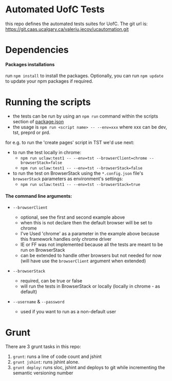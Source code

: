 # Automated UofC Tests
this repo defines the automated tests suites for UofC. The git url is: https://git.caas.ucalgary.ca/valeriu.jecov/ucautomation.git


# Dependencies
#### Packages installations
run `npm install` to install the packages. Optionally, you can run `npm update` to update your npm packages if required.

# Running the scripts
- the tests can be run by using an `npm run` command within the scripts section of [package.json](./package.json)
- the usage is `npm run <script name> -- --env=xxx` where xxx can be dev, tst, preprd or prd.

for e.g. to run the 'create pages' script in TST we'd use next:
- to run the test locally in chrome:
  - `npm run uclaw:test1 -- --env=tst --browserClient=chrome --browserStack=false`
  - `npm run uclaw:test1 -- --env=tst --browserStack=false`
- to run the test on BrowserStack using the `*.config.json` file's `browserStack` parameters as environment's settings:
  - `npm run uclaw:test1 -- --env=tst --browserStack=true`

#### The command line arguments:
- `--browserClient`
  - optional, see the first and second example above
  - when this is not declare then the default browser will be set to chrome
  - I've Used 'chrome' as a parameter in the example above because this framework handles only chrome driver
  - IE or FF was not implemented because all the tests are meant to be run on BrowserStack
  - can be extended to handle other browsers but not needed for now (will have use the `browserClient` argument when extended)
  
- `--browserStack`
  - required, can be true or false
  - will run the tests in BrowserStack or locally (locally in chrome - as default)
  
- `--username` & `--password`
  - used if you want to run as a non-default user


# Grunt
There are 3 grunt tasks in this repo:
1. `grunt`: runs a line of code count and jshint
2. `grunt jshint`: runs jshint alone.
3. `grunt deploy`: runs sloc, jshint and deploys to git while incrementing the semantic versioning number